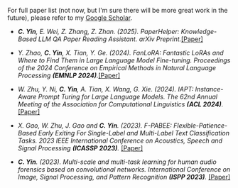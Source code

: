 For full paper list (not now, but I'm sure there will be more great work in the future), please refer to my [Google Scholar](https://scholar.google.com/citations?user=7gsdLw4AAAAJ&hl=en).

- <strong><strong>*C. Yin</strong></strong>, E. Wei, Z. Zhang, Z. Zhan. (2025). PaperHelper: Knowledge-Based LLM QA Paper Reading Assistant. arXiv Preprint.*[[Paper]](https://arxiv.org/abs/2502.14271)

- *Y. Zhao, <strong><strong>C. Yin</strong></strong>, X. Tian, Y. Ge. (2024). FanLoRA: Fantastic LoRAs and Where to Find Them in Large Language Model Fine-tuning. Proceedings of the 2024 Conference on Empirical Methods in Natural Language Processing <strong><strong>(EMNLP 2024)</strong></strong>.*[[Paper]](https://aclanthology.org/2024.emnlp-industry.38.pdf)

- *W. Zhu, Y. Ni, <strong><strong>C. Yin</strong></strong>, A. Tian, X. Wang, G. Xie. (2024). IAPT: Instance-Aware Prompt Turing for Large Language Models. The 62nd Annual Meeting of the Association for Computational Linguistics <strong><strong>(ACL 2024)</strong></strong>.*[[Paper]](https://aclanthology.org/2024.acl-long.771.pdf)

- *X. Gao, W. Zhu, J. Gao and <strong><strong>C. Yin</strong></strong>. (2023). F-PABEE: Flexible-Patience-Based Early Exiting For Single-Label and Multi-Label Text Classification Tasks. 2023 IEEE International Conference on Acoustics, Speech and Signal Processing <strong><strong>(ICASSP 2023)</strong></strong>.* [[Paper]](https://ieeexplore.ieee.org/abstract/document/10095864)

- *<strong><strong>C. Yin</strong></strong>. (2023). Multi-scale and multi-task learning for human audio forensics based on convolutional networks. International Conference on Image, Signal Processing, and Pattern Recognition <strong><strong>(ISPP 2023)</strong></strong>.* [[Paper]](https://doi.org/10.1117/12.2681344)
